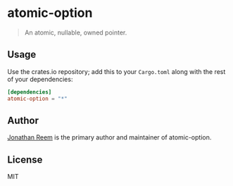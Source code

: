 # atomic-option

> An atomic, nullable, owned pointer.

## Usage

Use the crates.io repository; add this to your `Cargo.toml` along
with the rest of your dependencies:

```toml
[dependencies]
atomic-option = "*"
```

## Author

[Jonathan Reem](https://medium.com/@jreem) is the primary author and maintainer of atomic-option.

## License

MIT

